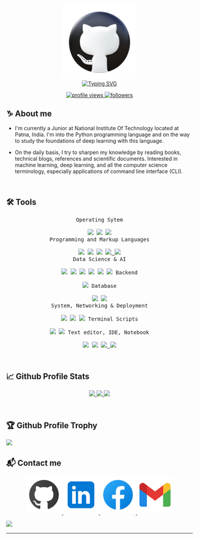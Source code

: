 <div align=center>
    <img src="https://raw.githubusercontent.com/hungpham3112/hungpham3112/main/assets/github.png" alt="github 3d icon" height="200">
</div>
<div align=center>
    <a href="https://git.io/typing-svg"><img src="https://readme-typing-svg.herokuapp.com?font=Fira+Code&duration=5000&pause=500&color=52F7EF&center=true&vCenter=true&width=500&lines=Hi!+I'm+Amit+Kulkarni;Open-source+enthusiast;Artificial+Intelligence+Student;" alt="Typing SVG" /></a>
</div>

<p align="center">
	<a href="https://github.com/amittkulkarni">
		<img src="https://komarev.com/ghpvc/?username=amittkulkarni&label=Profile%20views&color=0e75b6&style=flat" alt="profile views"/>
	</a>
	<a href="https://github.com/amittkulkarni">
		<img src="https://img.shields.io/github/followers/amittkulkarni?label=Followers" alt="followers"/>
	</a>
</p>

## ♑ About me

- I'm currently a Junior at National Institute Of Technology located at Patna, India. I'm into the Python programming language and on the way to study the foundations of deep learning with this language.

- On the daily basis, I try to sharpen my knowledge by reading books, technical blogs, references and scientific documents. Interested in machine learning, deep learning, and all the computer science terminology, especially applications of command line interface (CLI).

<br/>

## 🛠️ Tools

<p align=center>
 <kbd>
      <kbd>Operating Sytem</kbd>
      <br>
      <br>
        <a href="https://www.microsoft.com/en-us/windows" target="_blank"><img width="30px" src="https://cdn.jsdelivr.net/gh/devicons/devicon/icons/windows8/windows8-original.svg" /></a>
        <a href="https://pop.system76.com/" target="_blank"><img width="30px" src="https://upload.wikimedia.org/wikipedia/commons/4/46/Pop%21_OS_Icon.svg" /></a>
        <a href="https://ubuntu.com/" target="_blank"><img width="30px" src="https://cdn.jsdelivr.net/gh/devicons/devicon/icons/ubuntu/ubuntu-plain.svg" /></a>
    </kbd>
      <br>
    <kbd>
      <kbd>Programming and Markup Languages</kbd>
      <br>
      <br>
        <a href="https://www.python.org/" target="_blank"><img width="30px" src="https://cdn.jsdelivr.net/gh/devicons/devicon/icons/python/python-original.svg" /></a>
        <a href="https://www.r-project.org/" target="_blank"><img width="30px" src="https://cdn.jsdelivr.net/gh/devicons/devicon/icons/r/r-original.svg" /></a>
        <a href="https://www.cprogramming.com/" target="_blank"><img width="30px" src="https://cdn.jsdelivr.net/gh/devicons/devicon/icons/c/c-original.svg" /></a>
        <a href="https://html.com/html5/" target="_blank"><img width="30px" src="https://cdn.jsdelivr.net/gh/devicons/devicon/icons/html5/html5-original.svg" /> </a>
        <a href="https://www.markdownguide.org/" target="_blank"><img width="30px" src="https://cdn.jsdelivr.net/gh/devicons/devicon/icons/markdown/markdown-original.svg" /></a>
    </kbd>
      <br>
    <kbd>
      <kbd>Data Science & AI</kbd>
      <br>
      <br>
      <a href='https://www.tensorflow.org/' target="_blank"><img width="30px" src="https://cdn.jsdelivr.net/gh/devicons/devicon/icons/tensorflow/tensorflow-original.svg" /></a>
      <a href="https://numpy.org/" target="_blank"><img width="30px" src="https://cdn.jsdelivr.net/gh/devicons/devicon/icons/numpy/numpy-original.svg" /></a>
      <a href="https://pandas.pydata.org/" target="_blank"><img width="30px" src="https://cdn.jsdelivr.net/gh/devicons/devicon/icons/pandas/pandas-original-wordmark.svg" /></a>
      <a href="https://matplotlib.org/" target="_blank"><img width="30px" src="https://upload.wikimedia.org/wikipedia/commons/8/84/Matplotlib_icon.svg" /></a>
      <a href="https://scikit-learn.org/stable/" target="_blank"><img width="30px" src="https://logos-download.com/wp-content/uploads/2021/01/Scikit_Learn_Logo.png" /></a>
      <a href="https://opencv.org/" target="_blank"><img width="30px" src="https://cdn.jsdelivr.net/gh/devicons/devicon/icons/opencv/opencv-original-wordmark.svg" /></a>
    </kbd>
    <kbd>
      <kbd>Backend</kbd>
      <br>
      <br>
        <a href="https://www.djangoproject.com/" target="_blank"><img width="30px" src="https://cdn.jsdelivr.net/gh/devicons/devicon/icons/django/django-plain.svg" /></a>
    </kbd>
    <kbd>
      <kbd>Database</kbd>
      <br>
      <br>
      <a href="https://www.mysql.com/" target="_blank"><img width="30px" src="https://cdn.jsdelivr.net/gh/devicons/devicon/icons/mysql/mysql-plain.svg" /></a>
      <a href="https://www.postgresql.org/" target="_blank"><img width="30px" src="https://cdn.jsdelivr.net/gh/devicons/devicon/icons/postgresql/postgresql-original.svg" /></a>
    </kbd>
      <br>
    <kbd>
      <kbd>System, Networking & Deployment</kbd>
      <br>
      <br>
      <a href="https://www.heroku.com/" target="_blank"><img width="30px" src="https://cdn.jsdelivr.net/gh/devicons/devicon/icons/heroku/heroku-plain.svg" /></a>
      <a href="https://git-scm.com/" target="_blank"><img width="30px" src="https://cdn.jsdelivr.net/gh/devicons/devicon/icons/git/git-plain.svg" /></a>
      <a href="https://www.docker.com/" target="_blank"><img width="30px" src="https://cdn.jsdelivr.net/gh/devicons/devicon/icons/docker/docker-plain.svg" /></a>
    </kbd>
    <kbd>
      <kbd>Terminal Scripts</kbd>
      <br>
      <br>
        <a href="https://www.gnu.org/software/bash/" target="_blank"><img width="30px" src="https://cdn.jsdelivr.net/gh/devicons/devicon/icons/bash/bash-plain.svg" /></a>
        <a href="https://learn.microsoft.com/en-us/powershell/" target="_blank"><img width="30px" src="https://upload.wikimedia.org/wikipedia/commons/a/af/PowerShell_Core_6.0_icon.png" /></a>
    </kbd>
    <kbd>
      <kbd>Text editor, IDE, Notebook</kbd>
      <br>
      <br>
      <a href="https://www.vim.org/" target="_blank"><img width="30px" src="https://cdn.jsdelivr.net/gh/devicons/devicon/icons/vim/vim-original.svg" /></a>
      <a href="https://jupyter.org/" target="_blank"><img width="30px" src="https://cdn.jsdelivr.net/gh/devicons/devicon/icons/jupyter/jupyter-original-wordmark.svg" /></a>
      <a href="https://code.visualstudio.com/" target="_blank"><img width="30px" src="https://cdn.jsdelivr.net/gh/devicons/devicon/icons/vscode/vscode-original.svg" />
      <a href="https://www.jetbrains.com/pycharm/" target="_blank"><img width="30px" src="https://upload.wikimedia.org/wikipedia/commons/1/1d/PyCharm_Icon.svg" /></a>
      </kbd>
</p>

<br/>

## 📈 Github Profile Stats

<p align="center">
    <a href="https://github.com/amittkulkarni">
        <img height="180em" src="https://streak-stats.demolab.com?user=amittkulkarni&theme=tokyonight&hide_border=true&border_radius="/>
        <img height="180em" src="https://github-readme-stats.vercel.app/api?username=amittkulkarni&show_icons=true&count_private=true&hide_border=true&theme=tokyonight&include_all_commits=true&count_private=true"/>
        <img height="180em" src="https://github-readme-stats.vercel.app/api/top-langs/?username=amittkulkarni&hide_border=true&layout=compact&theme=tokyonight&hide=jupyter%20notebook"/>
    </a>
</p>

<br/>

## 🏆 Github Profile Trophy

<p align="left">
    <a href="https://github.com/amittkulkarni">
        <img height="180em"
        src="https://github-profile-trophy.vercel.app/?username=amittkulkarni&theme=tokyonight&no-frame=true&margin-h=15&row=3&title=MultiLanguage,Joined2020,Issues,PullRequest,Commits,Repositories"/>
</a>
</p>

## 📬 Contact me

<p align=center>
    <a href="https://github.com/amittkulkarni" target="_blank">
        <img src="https://raw.githubusercontent.com/hungpham3112/hungpham3112/main/assets/github.svg" alt=github style="margin-bottom: 5px;" />
    </a>
    <a href="https://linkedin.com/in/amit-kulkarni-nitp" target="_blank">
        <img src="https://raw.githubusercontent.com/hungpham3112/hungpham3112/main/assets/linkedin.svg" alt=linkedin style="margin-bottom: 5px;" />
    </a>
    <a href="https://www.facebook.com/amittkulkarni" target="_blank">
        <img src="https://raw.githubusercontent.com/hungpham3112/hungpham3112/main/assets/facebook.svg" alt=facebook style="margin-bottom: 5px;" />
    </a>
    <a href="mailto:kulkarniamit953@gmail.com" target="_blank">
        <img src="https://raw.githubusercontent.com/hungpham3112/hungpham3112/main/assets/gmail.svg" alt=gmail style="margin-bottom: 5px;" />
    </a>
</p>

<img src="https://user-images.githubusercontent.com/73097560/115834477-dbab4500-a447-11eb-908a-139a6edaec5c.gif" />

---
